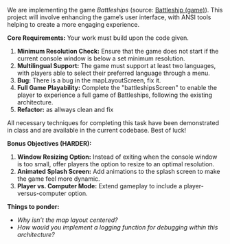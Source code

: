 We are implementing the game *Battleships* (source: [Battleship (game)](https://en.wikipedia.org/wiki/Battleship_(game))). This project will involve enhancing the game’s user interface, with ANSI tools helping to create a more engaging experience.

**Core Requirements:**
Your work must build upon the code given. 
1. **Minimum Resolution Check:** Ensure that the game does not start if the current console window is below a set minimum resolution.
2. **Multilingual Support:** The game must support at least two languages, with players able to select their preferred language through a menu.
3. **Bug:** There is a bug in the mapLayoutScreen, fix it.  
4. **Full Game Playability:** Complete the "battleshipsScreen" to enable the player to experience a full game of Battleships, following the existing architecture.
5. **Refactor:** as allways clean and fix

All necessary techniques for completing this task have been demonstrated in class and are available in the current codebase. Best of luck!

**Bonus Objectives (HARDER):**

1. **Window Resizing Option:** Instead of exiting when the console window is too small, offer players the option to resize to an optimal resolution.
2. **Animated Splash Screen:** Add animations to the splash screen to make the game feel more dynamic.
3. **Player vs. Computer Mode:** Extend gameplay to include a player-versus-computer option.

**Things to ponder:**
- *Why isn’t the map layout centered?*
- *How would you implement a logging function for debugging within this architecture?*
